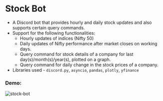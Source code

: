 # Stock Bot
- A Discord bot that provides hourly and daily stock updates and also supports certain query commands.
- Support for the following functionalities:
   - Hourly updates of indices (Nifty 50)
   - Daily updates of Nifty performance after market closes on working days.
   - Query command for stock details of a company for last day(s)/month(s)/year(s), plotted on a graph.
   - Query command for daily change in the stock prices of a company.
- Libraries used - `discord.py`, `asyncio`, `pandas`, `plotly`, `yfinance`
### Demo: 
![stock-bot](https://user-images.githubusercontent.com/56518563/116915457-aaadea00-ac69-11eb-836a-12533c80e8bc.gif)

